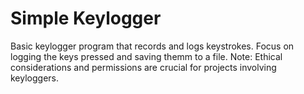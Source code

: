 # Simple Keylogger
Basic keylogger program that records and logs keystrokes. Focus on logging the keys pressed and saving themm to a file. Note: Ethical considerations and permissions are crucial for projects involving keyloggers.
